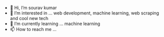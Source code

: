 - 👋 Hi, I’m sourav kumar
- 👀 I’m interested in ... web development, machine learning, web scraping and cool new tech
- 🌱 I’m currently learning ... machine learning
- 📫 How to reach me ... 

<!---
souravkumar1skp/souravkumar1skp is a ✨ special ✨ repository because its `README.md` (this file) appears on your GitHub profile.
You can click the Preview link to take a look at your changes.
--->
